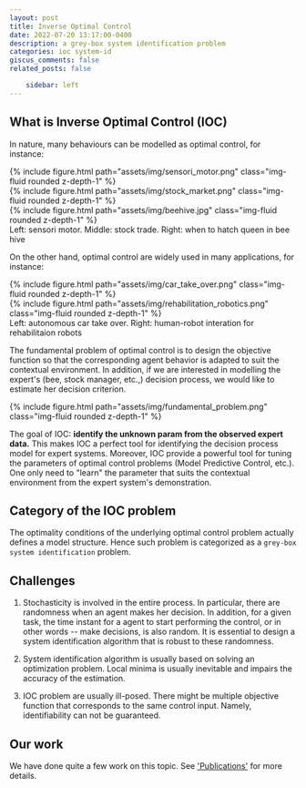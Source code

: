```yaml
---
layout: post
title: Inverse Optimal Control
date: 2022-07-20 13:17:00-0400
description: a grey-box system identification problem
categories: ioc system-id 
giscus_comments: false
related_posts: false

    sidebar: left
---
```


## What is Inverse Optimal Control (IOC)

In nature, many behaviours can be modelled as optimal control, for instance:

<div class="row mt-3">
    <div class="col-sm-3 mt-3 mt-md-0">
        {% include figure.html path="assets/img/sensori_motor.png" class="img-fluid rounded z-depth-1" %}
    </div>
    <div class="col-sm-4 mt-3 mt-md-0">
        {% include figure.html path="assets/img/stock_market.png" class="img-fluid rounded z-depth-1" %}
    </div>
    <div class="col-sm-4 mt-3 mt-md-0">
        {% include figure.html path="assets/img/beehive.jpg" class="img-fluid rounded z-depth-1" %}
    </div>
</div>
<div class="caption">
    Left: sensori motor. Middle: stock trade. Right: when to hatch queen in bee hive
</div>

On the other hand, optimal control are widely used in many applications, for instance:

<div class="row">
    <div class="col-sm-6 mt-3 mt-md-0">
        {% include figure.html path="assets/img/car_take_over.png" class="img-fluid rounded z-depth-1" %}
    </div>
    <div class="col-sm-5 mt-3 mt-md-0">
        {% include figure.html path="assets/img/rehabilitation_robotics.png" class="img-fluid rounded z-depth-1" %}
    </div>
</div>
<div class="caption">
    Left: autonomous car take over. Right: human-robot interation for rehabilitaion robots
</div>

The fundamental problem of optimal control is to design the objective function so that the corresponding agent behavior is adapted to suit the contextual environment. In addition, if we are interested in modelling the expert's (bee, stock manager, etc.,) decision process, we would like to estimate her decision criterion.

<div class="row">
  {% include figure.html path="assets/img/fundamental_problem.png" class="img-fluid rounded z-depth-1" %}
</div>

The goal of IOC: <b>identify the unknown param from the observed expert data.</b>
This makes IOC a perfect tool for identifying the decision process model for expert systems. Moreover, IOC provide a powerful tool for tuning the parameters of optimal control problems (Model Predictive Control, etc.). One only need to "learn" the parameter that suits the contextual environment from the expert system's demonstration.

## Category of the IOC problem
The optimality conditions of the underlying optimal control problem actually defines a model structure. Hence such problem is categorized as a `grey-box system identification` problem.

## Challenges
1. Stochasticity is involved in the entire process. In particular, there are randomness when an agent makes her decision. In addition, for a given task, the time instant for a agent to start performing the control, or in other words -- make decisions, is also random. It is essential to design a system identification algorithm that is robust to these randomness.

2. System identification algorithm is usually based on solving an optimization problem. Local minima is usually inevitable and impairs the accuracy of the estimation.

3. IOC problem are usually ill-posed. There might be multiple objective function that corresponds to the same control input. Namely, identifiability can not be guaranteed.

## Our work
We have done quite a few work on this topic. See ['Publications'](/publications/) for more details.